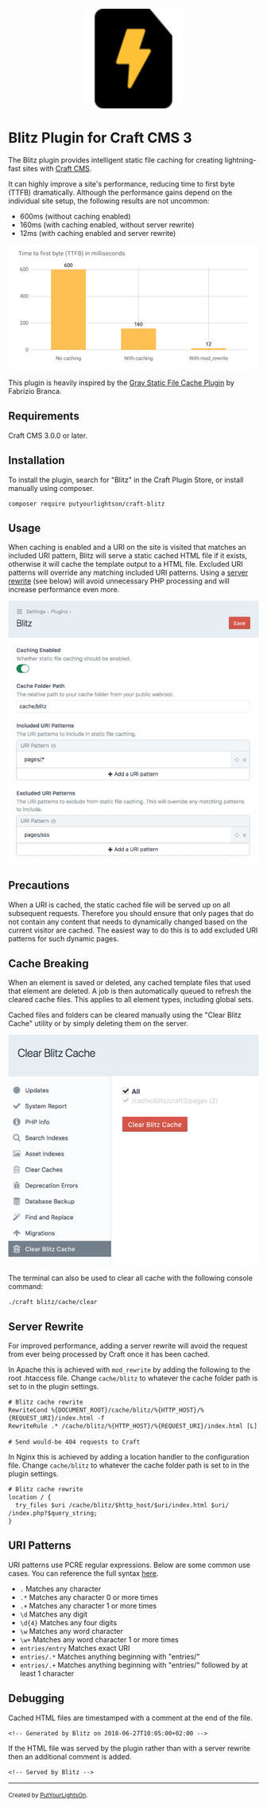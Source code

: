 <p align="center"><img width="200" src="src/icon.svg"></p>

# Blitz Plugin for Craft CMS 3

The Blitz plugin provides intelligent static file caching for creating lightning-fast sites with  [Craft CMS](https://craftcms.com/).

It can highly improve a site's performance, reducing time to first byte (TTFB) dramatically. Although the performance gains depend on the individual site setup, the following results are not uncommon:

- 600ms (without caching enabled) 
- 160ms (with caching enabled, without server rewrite) 
- 12ms (with caching enabled and server rewrite)

<p><img src="docs/images/ttfb-1.0.0.svg"></p>

This plugin is heavily inspired by the [Grav Static File Cache Plugin](https://github.com/fbrnc/grav-plugin-staticfilecache) by Fabrizio Branca.

## Requirements

Craft CMS 3.0.0 or later.

## Installation

To install the plugin, search for "Blitz" in the Craft Plugin Store, or install manually using composer.

    composer require putyourlightson/craft-blitz

## Usage

When caching is enabled and a URI on the site is visited that matches an included URI pattern, Blitz will serve a static cached HTML file if it exists, otherwise it will cache the template output to a HTML file. Excluded URI patterns will override any matching included URI patterns. Using a [server rewrite](#server-rewrite) (see below) will avoid unnecessary PHP processing and will increase performance even more.

<p><img src="docs/images/settings-1.0.0.png"></p>

## Precautions

When a URI is cached, the static cached file will be served up on all subsequent requests. Therefore you should ensure that only pages that do not contain any content that needs to dynamically changed based on the current visitor are cached. The easiest way to do this is to add excluded URI patterns for such dynamic pages.

## Cache Breaking

When an element is saved or deleted, any cached template files that used that element are deleted. A job is then automatically queued to refresh the cleared cache files. This applies to all element types, including global sets.

Cached files and folders can be cleared manually using the "Clear Blitz Cache" utility or by simply deleting them on the server.

<p><img src="docs/images/utility-1.0.0.png"></p>

The terminal can also be used to clear all cache with the following console command:

    ./craft blitz/cache/clear


## Server Rewrite

For improved performance, adding a server rewrite will avoid the request from ever being processed by Craft once it has been cached. 

In Apache this is achieved with `mod_rewrite` by adding the following to the root .htaccess file. Change `cache/blitz` to whatever the cache folder path is set to in the plugin settings.

    # Blitz cache rewrite
    RewriteCond %{DOCUMENT_ROOT}/cache/blitz/%{HTTP_HOST}/%{REQUEST_URI}/index.html -f
    RewriteRule .* /cache/blitz/%{HTTP_HOST}/%{REQUEST_URI}/index.html [L]
    
    # Send would-be 404 requests to Craft

In Nginx this is achieved by adding a location handler to the configuration file. Change `cache/blitz` to whatever the cache folder path is set to in the plugin settings.

    # Blitz cache rewrite
    location / {
      try_files $uri /cache/blitz/$http_host/$uri/index.html $uri/ /index.php?$query_string;
    }

## URI Patterns

URI patterns use PCRE regular expressions. Below are some common use cases. You can reference the full syntax [here](http://php.net/manual/en/reference.pcre.pattern.syntax.php).

- `.` Matches any character
- `.*` Matches any character 0 or more times
- `.+` Matches any character 1 or more times
- `\d` Matches any digit
- `\d{4}` Matches any four digits
- `\w` Matches any word character
- `\w+` Matches any word character 1 or more times
- `entries/entry` Matches exact URI
- `entries/.*` Matches anything beginning with "entries/"
- `entries/.+` Matches anything beginning with "entries/" followed by at least 1 character

## Debugging

Cached HTML files are timestamped with a comment at the end of the file. 

    <!-- Generated by Blitz on 2018-06-27T10:05:00+02:00 -->

If the HTML file was served by the plugin rather than with a server rewrite then an additional comment is added.

    <!-- Served by Blitz -->
  
---

<small>Created by [PutYourLightsOn](https://www.putyourlightson.net/).</small>
